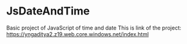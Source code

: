 # JsDateAndTime
Basic project of JavaScript of time and date
This is link of the project: https://yngaditya2.z19.web.core.windows.net/index.html
